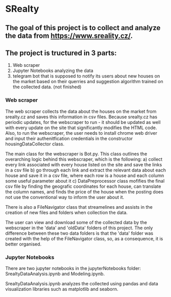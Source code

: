 # SRealty
## The goal of this project is to collect and analyze the data from https://www.sreality.cz/.

## The project is tructured in 3 parts:
1. Web scraper
2. Jupyter Notebooks analyzing the data
3. telegram bot that is supposed to notify its users about new houses on the market based on their querries and suggestion algorithm trained on the collected data. (not finished)

### Web scraper
  The web scraper collects the data about the houses on the market from srealty.cz and saves this information in csv files. Because srealty.cz has periodic updates, for the webscraper to run - it should be updated as well with every update on the site that significantly modifies the HTML code. Also, to run the webscraper, the user needs to install chrome web driver and input their authenitfication credentials in the constructor housingDataCollector class. 
  
  The main class for the webscraper is Bot.py. This class outlines the overarching logic behind this webscraper, which is the following:
a) collect every link associated with every house listed on the site and save the links in a csv file
b) go through each link and extract the relevant data about each house and save it in a csv file, where each row is a house and each column some useful parameter about it
c) DataPreprocessor class mofifies the final csv file by finding the geografic coordinates for each house, can translate the column names, and finds the price of the house when the posting does not use the conventional way to inform the user about it.

  There is also a FileNavigator class that streamelines and assists in the creation of new files and folders when collection the data.
  
  The user can view and download some of the collected data by the webscraper in the 'data' and 'oldData' folders of this project. The only difference between these two data folders is that the 'data' folder was created with the help of the FileNavigator class, so, as a consequence, it is better organised.
  
### Jupyter Notebooks
There are two jupyter notebooks in the jupyterNotebooks folder: SrealtyDataAnalysis.ipynb and Modeling.ipynb. 

SrealtyDataAnalysis.ipynb analyzes the collected using pandas and data visualization libraries such as matplotlib and seaborn. 
  

